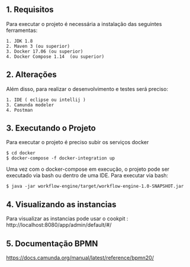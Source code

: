 ## 1. Requisitos
Para executar o projeto é necessária a instalação das seguintes ferramentas:

```
1. JDK 1.8
2. Maven 3 (ou superior)
3. Docker 17.06 (ou superior)
4. Docker Compose 1.14  (ou superior)
```

## 2. Alterações
Além disso, para realizar o desenvolvimento e testes será preciso:
```
1. IDE ( eclipse ou intellij )
3. Camunda modeler
4. Postman
```


## 3. Executando o Projeto
Para executar o projeto é preciso subir os serviços docker

````
$ cd docker
$ docker-compose -f docker-integration up
````

Uma vez com o docker-compose em execução, o projeto pode ser executado via bash ou dentro de uma IDE.
Para executar via bash:

```
$ java -jar workflow-engine/target/workflow-engine-1.0-SNAPSHOT.jar
```
## 4. Visualizando as instancias 
Para visualizar as instancias pode usar o cookpit : http://localhost:8080/app/admin/default/#/

## 5. Documentação BPMN
https://docs.camunda.org/manual/latest/reference/bpmn20/